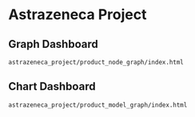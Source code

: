 # Astrazeneca Project

## Graph Dashboard
```
astrazeneca_project/product_node_graph/index.html
```

## Chart Dashboard
```
astrazeneca_project/product_model_graph/index.html
```
